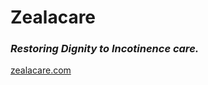 # Zealacare
### *Restoring Dignity to Incotinence care.*

[zealacare.com](https://www.zealacare.com/)
